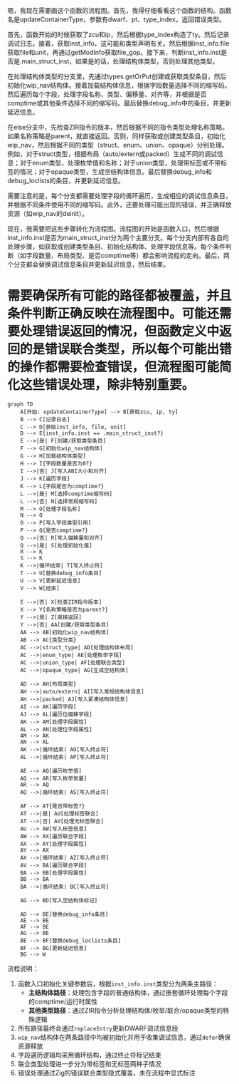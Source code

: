 嗯，我现在需要画这个函数的流程图。首先，我得仔细看看这个函数的结构。函数名是updateContainerType，参数有dwarf、pt、type_index，返回错误类型。

首先，函数开始的时候获取了zcu和ip，然后根据type_index构造了ty。然后记录调试日志。接着，获取inst_info，这可能和类型声明有关。然后根据inst_info.file获取file和unit，再通过getModInfo获取file_gop。接下来，判断inst_info.inst是否是.main_struct_inst，如果是的话，处理结构体类型，否则处理其他类型。

在处理结构体类型的分支里，先通过types.getOrPut创建或获取类型条目，然后初始化wip_nav结构体。接着加载结构体信息，根据字段数量选择不同的缩写码。然后遍历每个字段，处理字段名称、类型、偏移量、对齐等，并根据是否comptime或其他条件选择不同的缩写码。最后替换debug_info中的条目，并更新延迟信息。

在else分支中，先检查ZIR指令的版本，然后根据不同的指令类型处理名称策略。如果名称策略是parent，就直接返回。否则，同样获取或创建类型条目，初始化wip_nav，然后根据不同的类型（struct、enum、union、opaque）分别处理。例如，对于struct类型，根据布局（auto/extern或packed）生成不同的调试信息；对于enum类型，处理枚举值和名称；对于union类型，处理带标签或不带标签的情况；对于opaque类型，生成空结构体信息。最后替换debug_info和debug_loclists的条目，并更新延迟信息。

需要注意的是，每个分支都需要处理字段的循环遍历，生成相应的调试信息条目，并根据不同条件使用不同的缩写码。此外，还要处理可能出现的错误，并正确释放资源（如wip_nav的deinit）。

现在，我需要把这些步骤转化为流程图。流程图的开始是函数入口，然后根据inst_info.inst是否为main_struct_inst分为两个主要分支。每个分支内部有各自的处理步骤，如获取或创建类型条目、初始化结构体、处理字段信息等。每个条件判断（如字段数量、布局类型、是否comptime等）都会影响流程的走向。最后，两个分支都会替换调试信息条目并更新延迟信息，然后结束。

需要确保所有可能的路径都被覆盖，并且条件判断正确反映在流程图中。可能还需要处理错误返回的情况，但函数定义中返回的是错误联合类型，所以每个可能出错的操作都需要检查错误，但流程图可能简化这些错误处理，除非特别重要。
================================================
```mermaid
graph TD
    A[开始: updateContainerType] --> B[获取zcu, ip, ty]
    B --> C[记录日志]
    C --> D[获取inst_info, file, unit]
    D --> E{inst_info.inst == .main_struct_inst?}
    E -->|是| F[创建/获取类型条目]
    F --> G[初始化wip_nav结构体]
    G --> H[加载结构体类型]
    H --> I{字段数量是否为0?}
    I -->|否| J[写入ABI大小和对齐]
    J --> K[遍历字段]
    K --> L{字段是否为comptime?}
    L -->|是| M[选择comptime缩写码]
    L -->|否| N[选择常规缩写码]
    M --> O[处理字段名称]
    N --> O
    O --> P[写入字段类型引用]
    P --> Q{是否comptime?}
    Q -->|否| R[写入偏移量和对齐]
    Q -->|是| S[处理初始化值]
    R --> K
    S --> K
    K -->|循环结束| T[写入终止符]
    T --> U[替换debug_info条目]
    U --> V[更新延迟信息]
    V --> W[结束]

    E -->|否| X[检查ZIR指令版本]
    X --> Y{名称策略是否为parent?}
    Y -->|是| Z[直接返回]
    Y -->|否| AA[创建/获取类型条目]
    AA --> AB[初始化wip_nav结构体]
    AB --> AC{类型分类}
    AC -->|struct_type| AD[处理结构体布局]
    AC -->|enum_type| AE[处理枚举字段]
    AC -->|union_type| AF[处理联合类型]
    AC -->|opaque_type| AG[生成空结构体]

    AD --> AH{布局类型}
    AH -->|auto/extern| AI[写入常规结构体信息]
    AH -->|packed| AJ[写入紧凑结构体信息]
    AI --> AK[遍历字段]
    AJ --> AL[遍历位偏移字段]
    AK --> AM[处理字段属性]
    AL --> AN[处理位字段属性]
    AM --> AK
    AN --> AL
    AK -->|循环结束| AO[写入终止符]
    AL -->|循环结束| AP[写入终止符]

    AE --> AQ[遍历枚举值]
    AQ --> AR[写入枚举常量]
    AR --> AQ
    AQ -->|循环结束| AS[写入终止符]

    AF --> AT{是否带标签?}
    AT -->|是| AU[处理标签联合]
    AT -->|否| AV[处理无标签联合]
    AU --> AW[写入标签信息]
    AW --> AX[遍历联合字段]
    AX --> AY[处理字段属性]
    AY --> AX
    AX -->|循环结束| AZ[写入终止符]
    AV --> BA[遍历联合字段]
    BA --> BB[处理字段属性]
    BB --> BA
    BA -->|循环结束| BC[写入终止符]

    AG --> BD[写入空结构体标记]

    AD --> BE[替换debug_info条目]
    AE --> BE
    AF --> BE
    AG --> BE
    BE --> BF[替换debug_loclists条目]
    BF --> BG[更新延迟信息]
    BG --> W
``` 

流程说明：
1. 函数入口初始化关键参数后，根据`inst_info.inst`类型分为两条主路径：
   - **主结构体路径**：处理包含字段的普通结构体，通过嵌套循环处理每个字段的comptime/运行时属性
   - **其他类型路径**：通过ZIR指令分析处理结构体/枚举/联合/opaque类型的特殊逻辑
2. 所有路径最终会通过`replaceEntry`更新DWARF调试信息段
3. `wip_nav`结构体在两条路径中均被初始化并用于收集调试信息，通过`defer`确保资源释放
4. 字段遍历逻辑均采用循环结构，通过终止符标记结束
5. 联合类型处理进一步分为带标签和无标签两种子情况
6. 错误处理通过Zig的错误联合类型隐式覆盖，未在流程中显式标注